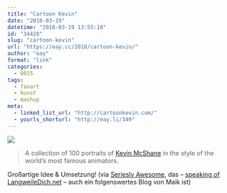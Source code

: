 ```yaml
---
title: "Cartoon Kevin"
date: "2018-03-19"
datetime: "2018-03-19 13:55:18"
id: "34428"
slug: "cartoon-kevin"
url: "https://eay.cc/2018/cartoon-kevin/"
author: "eay"
format: "link"
categories:
  - 0815
tags:
  - fanart
  - kunst
  - mashup
meta:
  - linked_list_url: "http://cartoonkevin.com/"
  - yourls_shorturl: "http://eay.li/349"
---
```


![](https://eay.cc/uploads/2018/cartoon-kevin.jpg)

> A collection of 100 portraits of [Kevin McShane](http://kevinmcshane.org/) in the style of the world’s most famous animators.

Großartige Idee & Umsetzung! (via [Seriesly Awesome](https://www.serieslyawesome.tv/kuenstler-malt-sich-in-100-cartoon-stilen/), das – [speaking of LangweileDich.net](https://eay.cc/2018/follow-friday-langweiledich-net/) – auch ein folgenswertes Blog von Maik ist)
